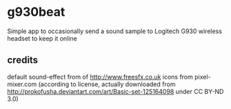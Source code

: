 # g930beat
Simple app to occasionally send a sound sample to Logitech G930 wireless headset to keep it online

## credits
default sound-effect from of http://www.freesfx.co.uk
icons from pixel-mixer.com (according to license,
actually downloaded from http://prokofusha.deviantart.com/art/Basic-set-125164098 under  CC BY-ND 3.0)
